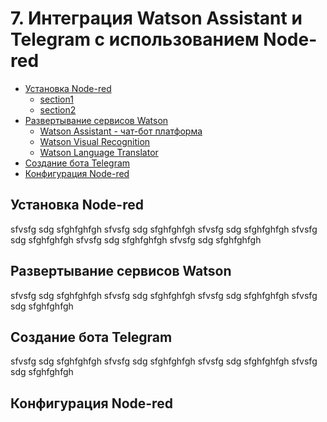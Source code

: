 # 7. Интеграция Watson Assistant и Telegram с использованием Node-red

  - [Установка Node-red](#установка-node-red)
      - [section1](#package-control)
      - [section2](#manual-installation)
  - [Развертывание сервисов Watson](#развертывание-сервисов-watson)
      - [Watson Assistant - чат-бот платформа](#markdown-features)
      - [Watson Visual Recognition](#wiki-features)
      - [Watson Language Translator](#wiki-features)
  - [Создание бота Telegram](#создание-бота-telegram)
  - [Конфигурация Node-red](#конфигурация-node-red)

## Установка Node-red
sfvsfg
sdg
sfghfghfgh
sfvsfg
sdg
sfghfghfgh
sfvsfg
sdg
sfghfghfgh
sfvsfg
sdg
sfghfghfgh
sfvsfg
sdg
sfghfghfgh
sfvsfg
sdg
sfghfghfgh


## Развертывание сервисов Watson
sfvsfg
sdg
sfghfghfgh
sfvsfg
sdg
sfghfghfgh
sfvsfg
sdg
sfghfghfgh
sfvsfg
sdg
sfghfghfgh

## Создание бота Telegram
sfvsfg
sdg
sfghfghfgh
sfvsfg
sdg
sfghfghfgh
sfvsfg
sdg
sfghfghfgh
sfvsfg
sdg
sfghfghfgh

## Конфигурация Node-red





